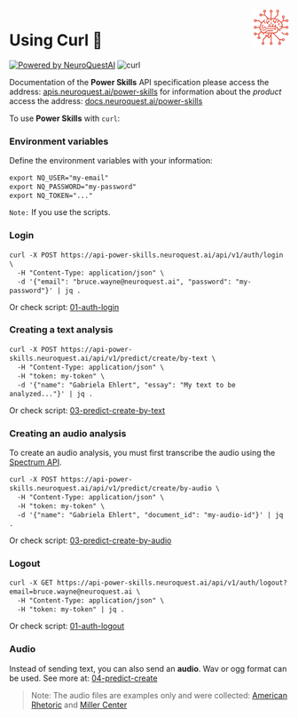 <img src="https://raw.githubusercontent.com/NeuroQuestAi/neuroquestai.github.io/main/brand/products/power-skills/power-skills-128.png" align="right" width="65" height="65"/>

# Using Curl 🚀

[![Powered by NeuroQuestAI](https://img.shields.io/badge/powered%20by-NeuroQuestAI-orange.svg?style=flat&colorA=E1523D&colorB=007D8A)](
https://neuroquest.ai)
![curl](https://img.shields.io/static/v1.svg?label=curl&message=8.0%20&color=orange)

Documentation of the **Power Skills** API specification please access the address: [apis.neuroquest.ai/power-skills](https://apis.neuroquest.ai/power-skills/) for 
information about the *product* access the address: [docs.neuroquest.ai/power-skills](https://docs.neuroquest.ai/power-skills/)

To use **Power Skills** with `curl`:

### Environment variables

Define the environment variables with your information:

```shell
export NQ_USER="my-email"
export NQ_PASSWORD="my-password"
export NQ_TOKEN="..."
```

`Note:` If you use the scripts.

### Login

```shell
curl -X POST https://api-power-skills.neuroquest.ai/api/v1/auth/login \
  -H "Content-Type: application/json" \
  -d '{"email": "bruce.wayne@neuroquest.ai", "password": "my-password"}' | jq .
```

Or check script: [01-auth-login](01-auth-login)

### Creating a text analysis

```shell
curl -X POST https://api-power-skills.neuroquest.ai/api/v1/predict/create/by-text \
  -H "Content-Type: application/json" \
  -H "token: my-token" \
  -d '{"name": "Gabriela Ehlert", "essay": "My text to be analyzed..."}' | jq .
```

Or check script: [03-predict-create-by-text](03-predict-create-by-text)

### Creating an audio analysis

To create an audio analysis, you must first transcribe the audio using the [Spectrum API](https://github.com/NeuroQuestAi/neuroquest-examples/tree/main/products/spectrum).

```shell
curl -X POST https://api-power-skills.neuroquest.ai/api/v1/predict/create/by-audio \
  -H "Content-Type: application/json" \
  -H "token: my-token" \
  -d '{"name": "Gabriela Ehlert", "document_id": "my-audio-id"}' | jq .
```

Or check script: [03-predict-create-by-audio](03-predict-create-by-audio)

### Logout

```shell
curl -X GET https://api-power-skills.neuroquest.ai/api/v1/auth/logout?email=bruce.wayne@neuroquest.ai \
  -H "Content-Type: application/json" \
  -H "token: my-token" | jq .
```

Or check script: [01-auth-logout](01-auth-logout)

### Audio 

Instead of sending text, you can also send an **audio**. Wav or ogg format can be used. See more at: [04-predict-create](04-predict-create)

> Note: The audio files are examples only and were collected: [American Rhetoric](https://www.americanrhetoric.com/barackobamaspeeches.htm) and [Miller Center](https://millercenter.org/the-presidency/presidential-speeches/january-26-2018-address-world-economic-forum)

